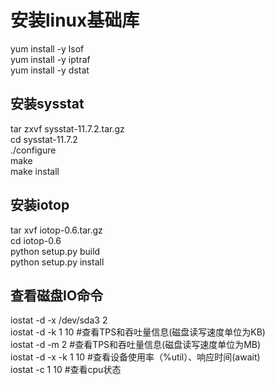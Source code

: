 # 安装linux基础库
yum install -y lsof  
yum install -y iptraf  
yum install -y dstat  

## 安装sysstat
tar zxvf sysstat-11.7.2.tar.gz  
cd sysstat-11.7.2  
./configure  
make  
make install  

## 安装iotop
tar xvf iotop-0.6.tar.gz  
cd iotop-0.6  
python setup.py build  
python setup.py install  

## 查看磁盘IO命令
iostat -d -x /dev/sda3 2  
iostat -d -k 1 10         #查看TPS和吞吐量信息(磁盘读写速度单位为KB)  
iostat -d -m 2            #查看TPS和吞吐量信息(磁盘读写速度单位为MB)  
iostat -d -x -k 1 10      #查看设备使用率（%util）、响应时间(await)  
iostat -c 1 10            #查看cpu状态  
